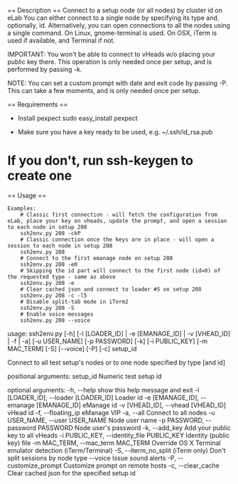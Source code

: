 == Description ==
Connect to a setup node (or all nodes) by cluster id on eLab
You can either connect to a single node by specifying its type and, optionally, id.
Alternatively, you can open connections to all the nodes using a single command.
On Linux, gnome-terminal is used.
On OSX, iTerm is used if available, and Terminal if not.

IMPORTANT:
You won't be able to connect to vHeads w/o placing your public key there.
This operation is only needed once per setup, and is performed by passing -k.

NOTE:
You can set a custom prompt with date and exit code by passing -P.
This can take a few moments, and is only needed once per setup.

== Requirements ==

- Install pexpect
sudo easy_install pexpect

- Make sure you have a key ready to be used, e.g. ~/.ssh/id_rsa.pub
# If you don't, run ssh-keygen to create one

== Usage ==

    Examples:
        # Classic first connection - will fetch the configuration from eLab, place your key on vheads, update the prompt, and open a session to each node in setup 208
        ssh2env.py 208 -ckP
        # Classic connection once the keys are in place - will open a session to each node in setup 208
        ssh2env.py 208
        # Connect to the first emanage node on setup 208
        ssh2env.py 208 -e0
        # Skipping the id part will connect to the first node (id=0) of the requested type - same as above
        ssh2env.py 208 -e
        # Clear cached json and connect to loader #5 on setup 208
        ssh2env.py 208 -c -l5
        # Disable split-tab mode in iTerm2
        ssh2env.py 208 -S
        # Enable voice messages
        ssh2env.py 208 --voice

usage: ssh2env.py [-h] [-l [LOADER_ID] | -e [EMANAGE_ID] | -v [VHEAD_ID] | -f
                  | -a] [-u USER_NAME] [-p PASSWORD] [-k] [-i PUBLIC_KEY]
                  [-m MAC_TERM] [-S] [--voice] [-P] [-c]
                  setup_id

Connect to all test setup's nodes or to one node specified by type [and id]

positional arguments:
  setup_id              Numeric test setup id

optional arguments:
  -h, --help            show this help message and exit
  -l [LOADER_ID], --loader [LOADER_ID]
                        Loader id
  -e [EMANAGE_ID], --emanage [EMANAGE_ID]
                        eManage id
  -v [VHEAD_ID], --vhead [VHEAD_ID]
                        vHead id
  -f, --floating_ip     eManage VIP
  -a, --all             Connect to all nodes
  -u USER_NAME, --user USER_NAME
                        Node user name
  -p PASSWORD, --password PASSWORD
                        Node user's password
  -k, --add_key         Add your public key to all vHeads
  -i PUBLIC_KEY, --identity_file PUBLIC_KEY
                        Identity (public key) file
  -m MAC_TERM, --mac_term MAC_TERM
                        Override OS X Terminal emulator detection
                        (iTerm/Terminal)
  -S, --iterm_no_split  (iTerm only) Don't split sessions by node type
  --voice               Issue sound alerts
  -P, --customize_prompt
                        Customize prompt on remote hosts
  -c, --clear_cache     Clear cached json for the specified setup id

